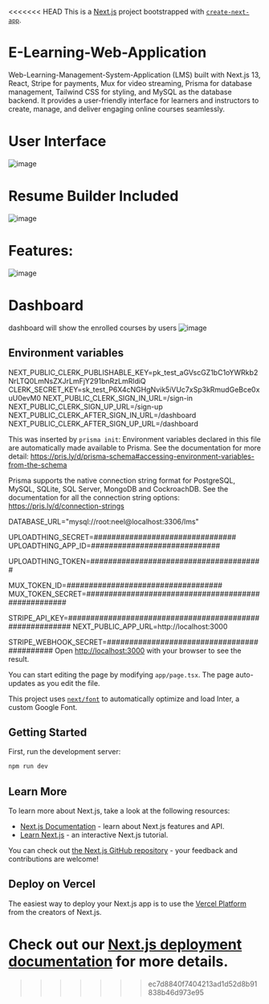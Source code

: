 <<<<<<< HEAD
This is a [Next.js](https://nextjs.org/) project bootstrapped with [`create-next-app`](https://github.com/vercel/next.js/tree/canary/packages/create-next-app).
# E-Learning-Web-Application
Web-Learning-Management-System-Application (LMS) built with Next.js 13, React, Stripe for payments, Mux for video streaming, Prisma for database management, Tailwind CSS for styling, and MySQL as the database backend. It provides a user-friendly interface for learners and instructors to create, manage, and deliver engaging online courses seamlessly.

# User Interface
![image](https://github.com/user-attachments/assets/963aa508-8be0-4332-9d21-6a74967911c1)

# Resume Builder Included
![image](https://github.com/user-attachments/assets/d8258595-7647-48a9-aa63-2696bf386605)

# Features:
![image](https://github.com/user-attachments/assets/05dd3965-0b86-4899-8667-e2bea0468b36)

# Dashboard 
dashboard will show the enrolled courses by users
![image](https://github.com/user-attachments/assets/4060c264-ea44-475b-9526-1adc5fe19e6c)


## Environment variables
NEXT_PUBLIC_CLERK_PUBLISHABLE_KEY=pk_test_aGVscGZ1bC1oYWRkb2NrLTQ0LmNsZXJrLmFjY291bnRzLmRldiQ
CLERK_SECRET_KEY=sk_test_P6X4cNGHgNvik5iVUc7xSp3kRmudGeBce0xuU0evM0
NEXT_PUBLIC_CLERK_SIGN_IN_URL=/sign-in
NEXT_PUBLIC_CLERK_SIGN_UP_URL=/sign-up
NEXT_PUBLIC_CLERK_AFTER_SIGN_IN_URL=/dashboard
NEXT_PUBLIC_CLERK_AFTER_SIGN_UP_URL=/dashboard

This was inserted by `prisma init`:
Environment variables declared in this file are automatically made available to Prisma.
See the documentation for more detail: https://pris.ly/d/prisma-schema#accessing-environment-variables-from-the-schema

Prisma supports the native connection string format for PostgreSQL, MySQL, SQLite, SQL Server, MongoDB and CockroachDB.
See the documentation for all the connection string options: https://pris.ly/d/connection-strings

DATABASE_URL="mysql://root:neel@localhost:3306/lms"

UPLOADTHING_SECRET=################################
UPLOADTHING_APP_ID=#############################

UPLOADTHING_TOKEN=#######################################


MUX_TOKEN_ID=###################################
MUX_TOKEN_SECRET=####################################################

STRIPE_API_KEY=#########################################################
NEXT_PUBLIC_APP_URL=http://localhost:3000

STRIPE_WEBHOOK_SECRET=############################################
Open [http://localhost:3000](http://localhost:3000) with your browser to see the result.

You can start editing the page by modifying `app/page.tsx`. The page auto-updates as you edit the file.

This project uses [`next/font`](https://nextjs.org/docs/basic-features/font-optimization) to automatically optimize and load Inter, a custom Google Font.

## Getting Started

First, run the development server:

```bash
npm run dev

```

## Learn More

To learn more about Next.js, take a look at the following resources:

- [Next.js Documentation](https://nextjs.org/docs) - learn about Next.js features and API.
- [Learn Next.js](https://nextjs.org/learn) - an interactive Next.js tutorial.

You can check out [the Next.js GitHub repository](https://github.com/vercel/next.js/) - your feedback and contributions are welcome!

## Deploy on Vercel

The easiest way to deploy your Next.js app is to use the [Vercel Platform](https://vercel.com/new?utm_medium=default-template&filter=next.js&utm_source=create-next-app&utm_campaign=create-next-app-readme) from the creators of Next.js.

Check out our [Next.js deployment documentation](https://nextjs.org/docs/deployment) for more details.
=======

>>>>>>> ec7d8840f7404213ad1d52d8b91838b46d973e95
